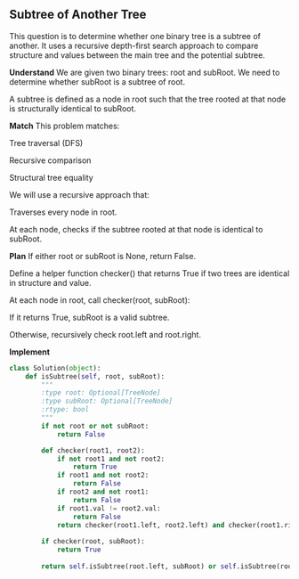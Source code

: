 ## Subtree of Another Tree
This question is to determine whether one binary tree is a subtree of another. It uses a recursive depth-first search approach to compare structure and values between the main tree and the potential subtree.

**Understand**
We are given two binary trees: root and subRoot. We need to determine whether subRoot is a subtree of root.

A subtree is defined as a node in root such that the tree rooted at that node is structurally identical to subRoot.

**Match**
This problem matches:

Tree traversal (DFS)

Recursive comparison

Structural tree equality

We will use a recursive approach that:

Traverses every node in root.

At each node, checks if the subtree rooted at that node is identical to subRoot.

**Plan**
If either root or subRoot is None, return False.

Define a helper function checker() that returns True if two trees are identical in structure and value.

At each node in root, call checker(root, subRoot):

If it returns True, subRoot is a valid subtree.

Otherwise, recursively check root.left and root.right.

**Implement**
```python
class Solution(object):
    def isSubtree(self, root, subRoot):
        """
        :type root: Optional[TreeNode]
        :type subRoot: Optional[TreeNode]
        :rtype: bool
        """
        if not root or not subRoot:
            return False

        def checker(root1, root2):
            if not root1 and not root2:
                return True
            if root1 and not root2:
                return False
            if root2 and not root1:
                return False
            if root1.val != root2.val:
                return False
            return checker(root1.left, root2.left) and checker(root1.right, root2.right)
        
        if checker(root, subRoot):
            return True
        
        return self.isSubtree(root.left, subRoot) or self.isSubtree(root.right, subRoot)
```